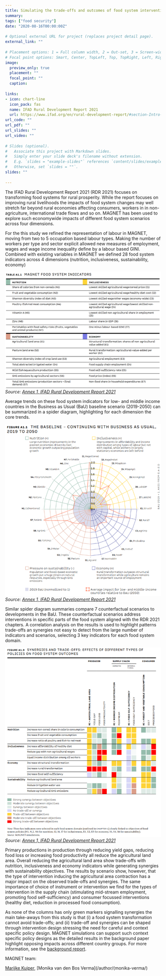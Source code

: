 ```yaml
---
title: Simulating the trade-offs and outcomes of food system interventions for the IFAD Rural Development Report 2021
summary: 
tags: ["food security"]
date: "2020-08-16T00:00:00Z"

# Optional external URL for project (replaces project detail page).
external_link: ""

# Placement options: 1 = Full column width, 2 = Out-set, 3 = Screen-width
# Focal point options: Smart, Center, TopLeft, Top, TopRight, Left, Right, BottomLeft, Bottom, BottomRight
image:
  preview_only: true
  placement: ""
  focal_point: ""
  caption: 
  
links:
- icon: chart-line
  icon_pack: fas
  name: IFAD Rural Development Report 2021
  url: https://www.ifad.org/en/rural-development-report/#section-Intro-3OGLTHmox8 
url_code: ""
url_pdf: ""
url_slides: ""
url_video: ""

# Slides (optional).
#   Associate this project with Markdown slides.
#   Simply enter your slide deck's filename without extension.
#   E.g. `slides = "example-slides"` references `content/slides/example-slides.md`.
#   Otherwise, set `slides = ""`.
slides: ""

---
```


The IFAD Rural Development Report 2021 (RDR 2021)  focuses on transforming food systems for rural prosperity. While the report focuses on improving rural livelihoods the impacts of food system changes may well stretch far beyond rural economies affecting consumers, workers in in non-agriculture, international trade flows and so on. MAGNET has been used to explore such economywide impacts of different food system scenarios across four dimensions.

For the this study we refined the representation of labour in MAGNET, moving from two to 5 occupation based labour types. Making the number of workers per type and sector explicit allowed new measures of employment, wages and wage income inequality define by a labour based GINI. Combined with existing variables in MAGNET we defined 28 food system indicators across 4 dimensions (nutrition, inclusiveness, sustainability, economy)

![TableA1.1](IFAD_RDR2021_TableA1.1.png "TableA1.1")
*Source: [Annex 1, IFAD Rural Development Report 2021](https://www.ifad.org/documents/38714170/43704363/rdr2021_annex1.pdf/f412bd1e-8e70-b254-45c9-e01f2f7ec1df?t=1631621446115)*

Average trends on these food system indicators for low- and middle income countries in the Business as Usual (BaU) baseline scenario (2019-2050) can be summarized in a spider diagram, highlighting for each dimension the core trends. 
 
![FigureA1.1](IFAD_RDR2021_FigureA1.1.png "FigureA1.1")
*Source: [Annex 1, IFAD Rural Development Report 2021](https://www.ifad.org/documents/38714170/43704363/rdr2021_annex1.pdf/f412bd1e-8e70-b254-45c9-e01f2f7ec1df?t=1631621446115)*

Similar spider diagram summaries compare 7 counterfactual scenarios to developments in the BaU. These counterfactual scenarios address interventions in specific parts of the food system aligned with the RDR 2021 chapters.  A correlation analysis on the results is used to highlight patterns trade-offs an synergies not easy to detect from the large number of indicators and scenarios, selecting 3 key indicators for each food system domain.

![FigureA1.9](IFAD_RDR2021_FigureA1.9.png "FigureA1.9")
*Source: [Annex 1, IFAD Rural Development Report 2021](https://www.ifad.org/documents/38714170/43704363/rdr2021_annex1.pdf/f412bd1e-8e70-b254-45c9-e01f2f7ec1df?t=1631621446115)*

Primary productions in production through reducing yield gaps, reducing food loss or increasing food productivity all reduce the agricultural land area. Overall reducing the agricultural land area show trade-offs with nutrition, inclusiveness and economy indicators while generating synergies with sustainability objectives. The results by scenario show, however, that the type of intervention inducing the agricultural area contraction has a major impact on the observed trade-offs and synergies. The same importance of choice of instrument or intervention we find for the types of intervention in the supply chain (stimulating mid-stream employment, promoting food self-sufficiency) and consumer focussed interventions (healthy diet, reduction in processed food consumption). 

As none of the columns has only green markers signalling synergies the main take-aways from this study is that (i) a food system transformation cannot avoid trade-offs; and (ii) trade-off and synergies can be shaped through intervention design stressing the need for careful and context specific policy design. MAGNET simulations can support such context specific policy designs as the detailed results in the background paper highlight opposing impacts across different country groups. For more information, see the [background report](https://www.ifad.org/documents/38714170/43704363/rdr2021_sinergies.pdf/a40f6da5-0a67-5b73-9e60-e2efc4e7a82b?t=1631621453329).

MAGNET team:

[Marijke Kuiper](/author/marijke-kuiper/), [Monika van den Bos Verma](/author/(monika-verma/)

	 
